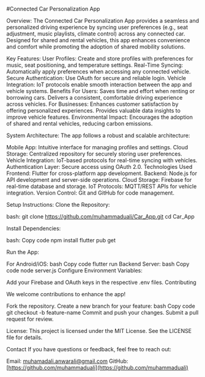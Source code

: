 #Connected Car Personalization App

Overview:
The Connected Car Personalization App provides a seamless and personalized driving experience by syncing user preferences (e.g., seat adjustment, music playlists, climate control) across any connected car. Designed for shared and rental vehicles, this app enhances convenience and comfort while promoting the adoption of shared mobility solutions.

Key Features:
User Profiles: Create and store profiles with preferences for music, seat positioning, and temperature settings.
Real-Time Syncing: Automatically apply preferences when accessing any connected vehicle.
Secure Authentication: Use OAuth for secure and reliable login.
Vehicle Integration: IoT protocols enable smooth interaction between the app and vehicle systems.
Benefits
For Users:
Saves time and effort when renting or borrowing cars.
Delivers a consistent, comfortable driving experience across vehicles.
For Businesses:
Enhances customer satisfaction by offering personalized experiences.
Provides valuable data insights to improve vehicle features.
Environmental Impact:
Encourages the adoption of shared and rental vehicles, reducing carbon emissions.

System Architecture:
The app follows a robust and scalable architecture:

Mobile App: Intuitive interface for managing profiles and settings.
Cloud Storage: Centralized repository for securely storing user preferences.
Vehicle Integration: IoT-based protocols for real-time syncing with vehicles.
Authentication Layer: Secure access using OAuth 2.0.
Technologies Used
Frontend: Flutter for cross-platform app development.
Backend: Node.js for API development and server-side operations.
Cloud Storage: Firebase for real-time database and storage.
IoT Protocols: MQTT/REST APIs for vehicle integration.
Version Control: Git and GitHub for code management.

Setup Instructions:
Clone the Repository:

bash:
git clone https://github.com/muhammaduali/Car_App.git
cd Car_App

Install Dependencies:

bash:
Copy code
npm install
flutter pub get

Run the App:

For Android/iOS:
bash
Copy code
flutter run
Backend Server:
bash
Copy code
node server.js
Configure Environment Variables:

Add your Firebase and OAuth keys in the respective .env files.
Contributing

We welcome contributions to enhance the app!

Fork the repository.
Create a new branch for your feature:
bash
Copy code
git checkout -b feature-name
Commit and push your changes.
Submit a pull request for review.

License:
This project is licensed under the MIT License. See the LICENSE file for details.

Contact
If you have questions or feedback, feel free to reach out:

Email: muhamadali.anwarali@gmail.com
GitHub: [https://github.com/muhammaduali](https://github.com/muhammaduali)
